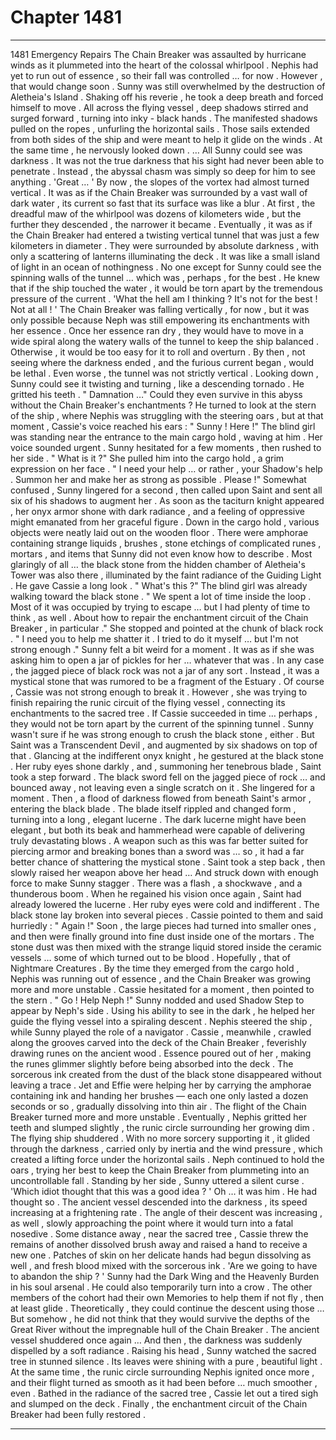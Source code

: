 
# Chapter 1481


---

1481 Emergency Repairs
The Chain Breaker was assaulted by hurricane winds as it plummeted into the heart of the colossal whirlpool . Nephis had yet to run out of essence , so their fall was controlled … for now .
However , that would change soon .
Sunny was still overwhelmed by the destruction of Aletheia's Island . Shaking off his reverie , he took a deep breath and forced himself to move .
All across the flying vessel , deep shadows stirred and surged forward , turning into inky - black hands . The manifested shadows pulled on the ropes , unfurling the horizontal sails . Those sails extended from both sides of the ship and were meant to help it glide on the winds .
At the same time , he nervously looked down .
… All Sunny could see was darkness .
It was not the true darkness that his sight had never been able to penetrate . Instead , the abyssal chasm was simply so deep for him to see anything .
'Great … '
By now , the slopes of the vortex had almost turned vertical . It was as if the Chain Breaker was surrounded by a vast wall of dark water , its current so fast that its surface was like a blur . At first , the dreadful maw of the whirlpool was dozens of kilometers wide , but the further they descended , the narrower it became .
Eventually , it was as if the Chain Breaker had entered a twisting vertical tunnel that was just a few kilometers in diameter . They were surrounded by absolute darkness , with only a scattering of lanterns illuminating the deck . It was like a small island of light in an ocean of nothingness . No one except for Sunny could see the spinning walls of the tunnel … which was , perhaps , for the best .
He knew that if the ship touched the water , it would be torn apart by the tremendous pressure of the current .
'What the hell am I thinking ? It's not for the best ! Not at all ! '
The Chain Breaker was falling vertically , for now , but it was only possible because Neph was still empowering its enchantments with her essence . Once her essence ran dry , they would have to move in a wide spiral along the watery walls of the tunnel to keep the ship balanced . Otherwise , it would be too easy for it to roll and overturn .
By then , not seeing where the darkness ended , and the furious current began , would be lethal .
Even worse , the tunnel was not strictly vertical . Looking down , Sunny could see it twisting and turning , like a descending tornado .
He gritted his teeth .
" Damnation …"
Could they even survive in this abyss without the Chain Breaker's enchantments ?
He turned to look at the stern of the ship , where Nephis was struggling with the steering oars , but at that moment , Cassie's voice reached his ears :
" Sunny ! Here !"
The blind girl was standing near the entrance to the main cargo hold , waving at him . Her voice sounded urgent .
Sunny hesitated for a few moments , then rushed to her side .
" What is it ?"
She pulled him into the cargo hold , a grim expression on her face .
" I need your help … or rather , your Shadow's help . Summon her and make her as strong as possible . Please !"
Somewhat confused , Sunny lingered for a second , then called upon Saint and sent all six of his shadows to augment her . As soon as the taciturn knight appeared , her onyx armor shone with dark radiance , and a feeling of oppressive might emanated from her graceful figure .
Down in the cargo hold , various objects were neatly laid out on the wooden floor . There were amphorae containing strange liquids , brushes , stone etchings of complicated runes , mortars , and items that Sunny did not even know how to describe .
Most glaringly of all … the black stone from the hidden chamber of Aletheia's Tower was also there , illuminated by the faint radiance of the Guiding Light .
He gave Cassie a long look .
" What's this ?"
The blind girl was already walking toward the black stone .
" We spent a lot of time inside the loop . Most of it was occupied by trying to escape … but I had plenty of time to think , as well . About how to repair the enchantment circuit of the Chain Breaker , in particular ."
She stopped and pointed at the chunk of black rock .
" I need you to help me shatter it . I tried to do it myself … but I'm not strong enough ."
Sunny felt a bit weird for a moment . It was as if she was asking him to open a jar of pickles for her … whatever that was . In any case , the jagged piece of black rock was not a jar of any sort . Instead , it was a mystical stone that was rumored to be a fragment of the Estuary .
Of course , Cassie was not strong enough to break it .
However , she was trying to finish repairing the runic circuit of the flying vessel , connecting its enchantments to the sacred tree . If Cassie succeeded in time … perhaps , they would not be torn apart by the current of the spinning tunnel .
Sunny wasn't sure if he was strong enough to crush the black stone , either . But Saint was a Transcendent Devil , and augmented by six shadows on top of that .
Glancing at the indifferent onyx knight , he gestured at the black stone . Her ruby eyes shone darkly , and , summoning her tenebrous blade , Saint took a step forward .
The black sword fell on the jagged piece of rock … and bounced away , not leaving even a single scratch on it . She lingered for a moment .
Then , a flood of darkness flowed from beneath Saint's armor , entering the black blade . The blade itself rippled and changed form , turning into a long , elegant lucerne .
The dark lucerne might have been elegant , but both its beak and hammerhead were capable of delivering truly devastating blows . A weapon such as this was far better suited for piercing armor and breaking bones than a sword was … so , it had a far better chance of shattering the mystical stone .
Saint took a step back , then slowly raised her weapon above her head …
And struck down with enough force to make Sunny stagger .
There was a flash , a shockwave , and a thunderous boom .
When he regained his vision once again , Saint had already lowered the lucerne . Her ruby eyes were cold and indifferent .
The black stone lay broken into several pieces .
Cassie pointed to them and said hurriedly :
" Again !"
Soon , the large pieces had turned into smaller ones , and then were finally ground into fine dust inside one of the mortars . The stone dust was then mixed with the strange liquid stored inside the ceramic vessels … some of which turned out to be blood . Hopefully , that of Nightmare Creatures .
By the time they emerged from the cargo hold , Nephis was running out of essence , and the Chain Breaker was growing more and more unstable .
Cassie hesitated for a moment , then pointed to the stern .
" Go ! Help Neph !"
Sunny nodded and used Shadow Step to appear by Neph's side . Using his ability to see in the dark , he helped her guide the flying vessel into a spiraling descent . Nephis steered the ship , while Sunny played the role of a navigator .
Cassie , meanwhile , crawled along the grooves carved into the deck of the Chain Breaker , feverishly drawing runes on the ancient wood . Essence poured out of her , making the runes glimmer slightly before being absorbed into the deck . The sorcerous ink created from the dust of the black stone disappeared without leaving a trace .
Jet and Effie were helping her by carrying the amphorae containing ink and handing her brushes — each one only lasted a dozen seconds or so , gradually dissolving into thin air .
The flight of the Chain Breaker turned more and more unstable .
Eventually , Nephis gritted her teeth and slumped slightly , the runic circle surrounding her growing dim .
The flying ship shuddered .
With no more sorcery supporting it , it glided through the darkness , carried only by inertia and the wind pressure , which created a lifting force under the horizontal sails . Neph continued to hold the oars , trying her best to keep the Chain Breaker from plummeting into an uncontrollable fall .
Standing by her side , Sunny uttered a silent curse .
'Which idiot thought that this was a good idea ? '
Oh … it was him . He had thought so .
The ancient vessel descended into the darkness , its speed increasing at a frightening rate . The angle of their descent was increasing , as well , slowly approaching the point where it would turn into a fatal nosedive .
Some distance away , near the sacred tree , Cassie threw the remains of another dissolved brush away and raised a hand to receive a new one . Patches of skin on her delicate hands had begun dissolving as well , and fresh blood mixed with the sorcerous ink .
'Are we going to have to abandon the ship ? '
Sunny had the Dark Wing and the Heavenly Burden in his soul arsenal . He could also temporarily turn into a crow . The other members of the cohort had their own Memories to help them if not fly , then at least glide . Theoretically , they could continue the descent using those …
But somehow , he did not think that they would survive the depths of the Great River without the impregnable hull of the Chain Breaker .
The ancient vessel shuddered once again …
And then , the darkness was suddenly dispelled by a soft radiance .
Raising his head , Sunny watched the sacred tree in stunned silence .
Its leaves were shining with a pure , beautiful light .
At the same time , the runic circle surrounding Nephis ignited once more , and their flight turned as smooth as it had been before … much smoother , even .
Bathed in the radiance of the sacred tree , Cassie let out a tired sigh and slumped on the deck .
Finally , the enchantment circuit of the Chain Breaker had been fully restored .

---

